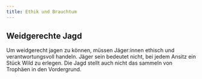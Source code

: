 ```yaml
---
title: Ethik und Brauchtum
---
```

## Weidgerechte Jagd

Um weidgerecht jagen zu können, müssen Jäger:innen ethisch und verantwortungsvoll handeln. Jäger sein bedeutet nicht, bei jedem Ansitz ein Stück Wild zu erlegen. Die Jagd stellt auch nicht das sammeln von Trophäen in den Vordergrund.
